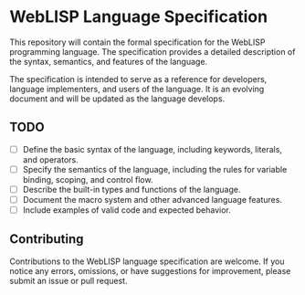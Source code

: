 # WebLISP Language Specification
This repository will contain the formal specification for the WebLISP programming language. The specification provides a detailed description of the syntax, semantics, and features of the language.

The specification is intended to serve as a reference for developers, language implementers, and users of the language. It is an evolving document and will be updated as the language develops.

## TODO
- [ ] Define the basic syntax of the language, including keywords, literals, and operators.
- [ ] Specify the semantics of the language, including the rules for variable binding, scoping, and control flow.
- [ ] Describe the built-in types and functions of the language.
- [ ] Document the macro system and other advanced language features.
- [ ] Include examples of valid code and expected behavior.

## Contributing
Contributions to the WebLISP language specification are welcome. If you notice any errors, omissions, or have suggestions for improvement, please submit an issue or pull request.
